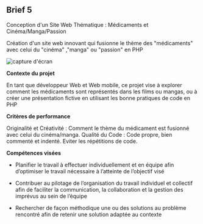 ## Brief 5
Conception d'un Site Web Thématique : Médicaments et Cinéma/Manga/Passion

Création d'un site web innovant qui fusionne le thème des "médicaments" avec celui du "cinéma" ,"manga"  ou "passion" en PHP

![capture d'écran](image.png)

**Contexte du projet**

En tant que développeur Web et Web mobile, ce projet vise à explorer comment les médicaments sont représentés dans les films ou mangas, ou à créer une présentation fictive en utilisant les bonne pratiques de code en PHP

**Critères de performance**

Originalité et Créativité : Comment le thème du médicament est fusionné avec celui du cinéma/manga.
Qualité du Code : Code propre, bien commenté et indenté. Eviter les répétitions de code.

**Compétences visées**

- Planifier le travail à effectuer individuellement et en équipe afin d’optimiser le travail nécessaire à l’atteinte de l’objectif visé

- Contribuer au pilotage de l’organisation du travail individuel et collectif afin de faciliter la communication, la collaboration et la gestion des imprévus au sein de l’équipe

- Rechercher de façon méthodique une ou des solutions au problème rencontré afin de retenir une solution adaptée au contexte
